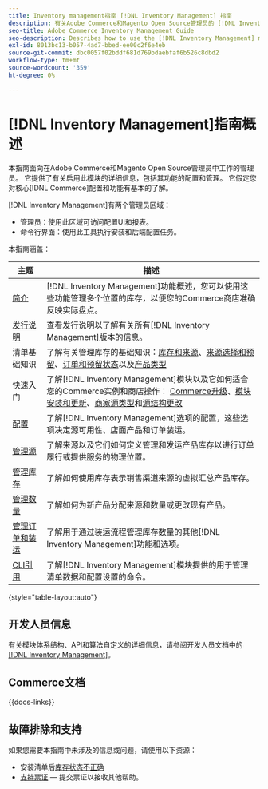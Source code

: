 ```yaml
---
title: Inventory management指南 [!DNL Inventory Management] 指南
description: 有关Adobe Commerce和Magento Open Source管理员的 [!DNL Inventory Management] 的全面信息，包括迁移和配置。
seo-title: Adobe Commerce Inventory Management Guide
seo-description: Describes how to use the [!DNL Inventory Management] module in Adobe Commerce or Magento Open Source.
exl-id: 8013bc13-b057-4ad7-bbed-ee00c2f6e4eb
source-git-commit: dbc0057f02bddf681d769bdaebfaf6b526c8dbd2
workflow-type: tm+mt
source-wordcount: '359'
ht-degree: 0%

---
```


# [!DNL Inventory Management]指南概述

本指南面向在Adobe Commerce和Magento Open Source管理员中工作的管理员。 它提供了有关启用此模块的详细信息，包括其功能的配置和管理。 它假定您对核心[!DNL Commerce]配置和功能有基本的了解。

[!DNL Inventory Management]有两个管理员区域：

- 管理员：使用此区域可访问配置UI和报表。
- 命令行界面：使用此工具执行安装和后端配置任务。

本指南涵盖：

| 主题 | 描述 |
| ------- | ----------- |
| [简介](introduction.md) | [!DNL Inventory Management]功能概述，您可以使用这些功能管理多个位置的库存，以便您的Commerce商店准确反映实际盘点。 |
| [发行说明](release-notes.md) | 查看发行说明以了解有关所有[!DNL Inventory Management]版本的信息。 |
| 清单基础知识 | 了解有关管理库存的基础知识：[库存和来源](sources-stocks.md)、[来源选择和预留](selection-reservations.md)、[订单和预留状态](order-status.md)以及[产品类型](product-types.md) |
| 快速入门 | 了解[!DNL Inventory Management]模块以及它如何适合您的Commerce实例和商店操作： [Commerce升级](migrate.md)、[模块安装和更新](install-update.md)、[商家源类型](merchant-sourcing.md)和[源结构更改](expand-restructure.md) |
| [配置](configuration.md) | 了解[!DNL Inventory Management]选项的配置，这些选项决定源可用性、店面产品和订单装运。 |
| [管理源](sources-manage.md) | 了解来源以及它们如何定义管理和发运产品库存以进行订单履行或提供服务的物理位置。 |
| [管理库存](stocks-manage.md) | 了解如何使用库存表示销售渠道来源的虚拟汇总产品库存。 |
| [管理数量](quantities-manage.md) | 了解如何为新产品分配来源和数量或更改现有产品。 |
| [管理订单和装运](shipments.md) | 了解用于通过装运流程管理库存数量的其他[!DNL Inventory Management]功能和选项。 |
| [CLI引用](cli.md) | 了解[!DNL Inventory Management]模块提供的用于管理清单数据和配置设置的命令。 |

{style="table-layout:auto"}

## 开发人员信息

有关模块体系结构、API和算法自定义的详细信息，请参阅开发人员文档中的[[!DNL Inventory Management]](https://developer.adobe.com/commerce/webapi/rest/inventory/)。

## Commerce文档

{{docs-links}}

## 故障排除和支持

如果您需要本指南中未涉及的信息或问题，请使用以下资源：

- 安装清单后[库存状态不正确](https://experienceleague.adobe.com/docs/commerce-knowledge-base/kb/troubleshooting/miscellaneous/stock-status-incorrect-after-magento-inventory-install.html)
- [支持票证](https://experienceleague.adobe.com/docs/commerce-knowledge-base/kb/help-center-guide/magento-help-center-user-guide.html#submit-ticket) — 提交票证以接收其他帮助。
